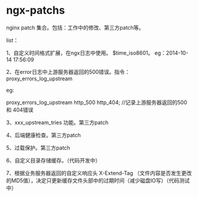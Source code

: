 ngx-patchs
==========

nginx patch 集合。包括：工作中的修改、第三方patch等。

list：

1、自定义时间格式扩展，在ngx日志中使用。 $time_iso8601。 eg：2014-10-14 17:56:09

2、在error日志中上游服务器返回的500错误。指令：proxy_errors_log_upstream
  
   eg:
   
   proxy_errors_log_upstream http_500 http_404;   //记录上游服务器返回的500 和 404错误
   

3、xxx_upstream_tries 功能。第三方patch

4、后端健康检查。第三方patch

5、过载保护。第三方patch

6、自定义目录存储缓存。（代码开发中）

7、根据业务服务器返回的自定义响应头 X-Extend-Tag （文件内容是否发生更改的MD5值），决定只更新缓存文件头部中的过期时间（减少磁盘IO写）（代码测试中）

